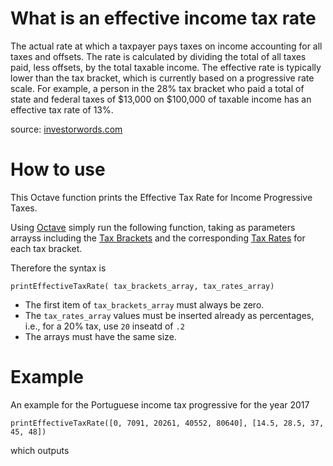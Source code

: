 # What is an effective income tax rate

The actual rate at which a taxpayer pays taxes on income accounting for all taxes and offsets. The rate is calculated by dividing the total of all taxes paid, less offsets, by the total taxable income. The effective rate is typically lower than the tax bracket, which is currently based on a progressive rate scale. For example, a person in the 28% tax bracket who paid a total of state and federal taxes of $13,000 on $100,000 of taxable income has an effective tax rate of 13%.

source: <a href="http://www.investorwords.com/17190/effective_income_tax_rate.html">investorwords.com</a>

# How to use

This Octave function prints the Effective Tax Rate for Income Progressive Taxes.

Using <a href="https://www.gnu.org/software/octave/">Octave</a> simply run the following function, taking as parameters arrayss including the <a href="https://en.wikipedia.org/wiki/Tax_bracket">Tax Brackets</a> and the corresponding <a href="https://en.wikipedia.org/wiki/Tax_rate">Tax Rates</a> for each tax bracket.

Therefore the syntax is

`printEffectiveTaxRate( tax_brackets_array, tax_rates_array)`

 * The first item of `tax_brackets_array` must always be zero. 
 * The `tax_rates_array` values must be inserted already as percentages, i.e., for a 20% tax, use `20` inseatd of `.2`  
 * The arrays must have the same size.

# Example

An example for the Portuguese income tax progressive for the year 2017

`printEffectiveTaxRate([0, 7091, 20261, 40552, 80640], [14.5, 28.5, 37, 45, 48])`

which outputs

